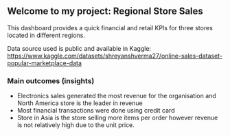 ## Welcome to my project: Regional Store Sales

This dashboard provides a quick financial and retail KPIs for three stores located in different regions. 

Data source used is public and available in Kaggle: https://www.kaggle.com/datasets/shreyanshverma27/online-sales-dataset-popular-marketplace-data
									
### Main outcomes (insights)
- Electronics sales generated the most revenue for the organisation and North America store is the leader in revenue
- Most financial transactions were done using credit card
- Store in Asia is the store selling more items per order however revenue is not relatively high due to the unit price.
